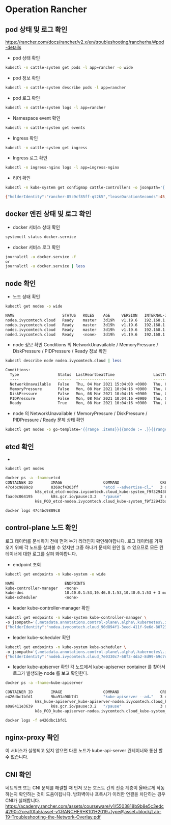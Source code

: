 # Operation Rancher

## pod 상태 및 로그 확인
https://rancher.com/docs/rancher/v2.x/en/troubleshooting/rancherha/#pod-details

- pod 상태 확인
```bash
kubectl -n cattle-system get pods -l app=rancher -o wide
```

- pod 정보 확인
```bash
kubectl -n cattle-system describe pods -l app=rancher
```

- pod 로그 확인
```bash
kubectl -n cattle-system logs -l app=rancher
```

- Namespace event 확인
```bash
kubectl -n cattle-system get events
```

- Ingress 확인
```bash
kubectl -n cattle-system get ingress
```

- Ingress 로그 확인
```bash
kubectl -n ingress-nginx logs -l app=ingress-nginx
```

- 리더 확인
```bash
kubectl -n kube-system get configmap cattle-controllers -o jsonpath='{.metadata.annotations.control-plane\.alpha\.kubernetes\.io/leader}'

{"holderIdentity":"rancher-85c9cf85ff-qt2k5","leaseDurationSeconds":45,"acquireTime":"2021-03-04T06:29:41Z","renewTime":"2021-03-08T00:43:05Z","leaderTransitions":0}
```

## docker 엔진 상태 및 로그 확인
- docker 서비스 상태 확인
```bash
systemctl status docker.service
```

- docker 서비스 로그 확인
```bash
journalctl -u docker.service -f
or
journalctl -u docker.service | less
```

## node 확인
- 노드 상태 확인
```bash
kubectl get nodes -o wide

NAME                     STATUS   ROLES    AGE     VERSION   INTERNAL-IP     EXTERNAL-IP   OS-IMAGE                KERNEL-VERSION                CONTAINER-RUNTIME
nodea.ivycomtech.cloud   Ready    master   3d19h   v1.19.6   192.168.1.161   <none>        CentOS Linux 7 (Core)   3.10.0-1160.15.2.el7.x86_64   docker://20.10.4
nodeb.ivycomtech.cloud   Ready    master   3d19h   v1.19.6   192.168.1.162   <none>        CentOS Linux 7 (Core)   3.10.0-1160.15.2.el7.x86_64   docker://20.10.4
nodec.ivycomtech.cloud   Ready    master   3d19h   v1.19.6   192.168.1.163   <none>        CentOS Linux 7 (Core)   3.10.0-1160.15.2.el7.x86_64   docker://20.10.4
noded.ivycomtech.cloud   Ready    <none>   3d19h   v1.19.6   192.168.1.164   <none>        CentOS Linux 7 (Core)   3.10.0-1160.15.2.el7.x86_64   docker://20.10.4
```

- node 정보 확인
Conditions 의 NetworkUnavailable / MemoryPressure / DiskPressure / PIDPressure / Ready 정보 확인
```bash
kubectl describe node nodea.ivycomtech.cloud | less

Conditions:
  Type                 Status  LastHeartbeatTime                 LastTransitionTime                Reason                       Message
  ----                 ------  -----------------                 ------------------                ------                       -------
  NetworkUnavailable   False   Thu, 04 Mar 2021 15:04:00 +0900   Thu, 04 Mar 2021 15:04:00 +0900   WeaveIsUp                    Weave pod has set this
  MemoryPressure       False   Mon, 08 Mar 2021 10:04:16 +0900   Thu, 04 Mar 2021 14:54:11 +0900   KubeletHasSufficientMemory   kubelet has sufficient memory available
  DiskPressure         False   Mon, 08 Mar 2021 10:04:16 +0900   Thu, 04 Mar 2021 14:54:11 +0900   KubeletHasNoDiskPressure     kubelet has no disk pressure
  PIDPressure          False   Mon, 08 Mar 2021 10:04:16 +0900   Thu, 04 Mar 2021 14:54:11 +0900   KubeletHasSufficientPID      kubelet has sufficient PID available
  Ready                True    Mon, 08 Mar 2021 10:04:16 +0900   Thu, 04 Mar 2021 15:41:57 +0900   KubeletReady                 kubelet is posting ready status
```

- node 의 NetworkUnavailable / MemoryPressure / DiskPressure / PIDPressure / Ready 문제 상태 확인
```bash
kubectl get nodes -o go-template='{{range .items}}{{$node := .}}{{range .status.conditions}}{{if ne .type "Ready"}}{{if eq .status "True"}}{{$node.metadata.name}}{{": "}}{{.type}}{{":"}}{{.status}}{{"\n"}}{{end}}{{else}}{{if ne .status "True"}}{{$node.metadata.name}}{{": "}}{{.type}}{{":"}}{{.status}}{{"\n"}}{{end}}{{end}}{{end}}{{end}}'
```

## etcd 확인
- 
```bash
kubectl get nodes
```
```bash
docker ps -a -fname=etcd
CONTAINER ID        IMAGE                  COMMAND                  CREATED             STATUS              PORTS               NAMES
47c4bc9889c8        0369cf4303ff           "etcd --advertise-cl…"   3 days ago          Up 3 days
             k8s_etcd_etcd-nodea.ivycomtech.cloud_kube-system_f9f32943ba4de64447dda689075f9828_0
faac0c064195        k8s.gcr.io/pause:3.2   "/pause"                 3 days ago          Up 3 days
             k8s_POD_etcd-nodea.ivycomtech.cloud_kube-system_f9f32943ba4de64447dda689075f9828_0
```
```bash
docker logs 47c4bc9889c8
```

## control-plane 노드 확인
로그 데이터를 분석하기 전에 먼저 누가 리더인지 확인해야합니다.
로그 데이터를 가져 오기 위해 각 노드를 살펴볼 수 있지만 그중 하나가 문제의 원인 일 수 있으므로 모든 컨테이너에 대한 로그를 살펴 봐야합니다.

- endpoint 조회
```bash
kubectl get endpoints -n kube-system -o wide

NAME                      ENDPOINTS                                            AGE
kube-controller-manager   <none>                                               3d22h
kube-dns                  10.40.0.1:53,10.46.0.1:53,10.40.0.1:53 + 3 more...   3d22h
kube-scheduler            <none>                                               3d22h
```

- leader kube-controller-manager 확인
```bash
kubectl get endpoints -n kube-system kube-controller-manager \
-o jsonpath='{.metadata.annotations.control-plane\.alpha\.kubernetes\.io/leader}{"\n"}'
{"holderIdentity":"nodea.ivycomtech.cloud_90d894f1-3eed-411f-9e6d-807230a65520","leaseDurationSeconds":15,"acquireTime":"2021-03-04T06:40:35Z","renewTime":"2021-03-08T04:16:21Z","leaderTransitions":3}
```

- leader kube-scheduler 확인
```bash
kubectl get endpoints -n kube-system kube-scheduler \
-o jsonpath='{.metadata.annotations.control-plane\.alpha\.kubernetes\.io/leader}{"\n"}'
{"holderIdentity":"nodeb.ivycomtech.cloud_7e0330c7-68f3-4da2-8d99-69c7dfffb17c","leaseDurationSeconds":15,"acquireTime":"2021-03-04T06:41:09Z","renewTime":"2021-03-08T04:20:57Z","leaderTransitions":3}
```

- leader kube-apiserver 확인
각 노드에서 kube-apiserver container 를 찾아서 로그가 발생되는 node 를 보고 확인한다.
```bash
docker ps -a -fname=kube-apiserver

CONTAINER ID        IMAGE                  COMMAND                  CREATED             STATUS              PORTS               NAMES
e426dbc1bfd1        9ba91a90b7d1           "kube-apiserver --ad…"   3 days ago          Up 3 days
             k8s_kube-apiserver_kube-apiserver-nodea.ivycomtech.cloud_kube-system_74f52c6f3dee0f867726a9f75165f903_0
a0a8411e3639        k8s.gcr.io/pause:3.2   "/pause"                 3 days ago          Up 3 days
             k8s_POD_kube-apiserver-nodea.ivycomtech.cloud_kube-system_74f52c6f3dee0f867726a9f75165f903_0
```
```bash
docker logs -f e426dbc1bfd1
```

## nginx-proxy 확인
이 서비스가 실행되고 있지 않으면 다른 노드가 kube-api-server 컨테이너와 통신 할 수 없습니다.

## CNI 확인
네트워크 또는 CNI 문제를 해결할 때 먼저 모든 호스트 간의 전송 계층이 올바르게 작동하는지 확인하는 것이 도움이됩니다.
방화벽이나 프록시가 이러한 연결을 차단하는 경우 CNI가 실패합니다.
https://academy.rancher.com/assets/courseware/v1/5503818b9b8e5c3edc4290c2ceaf0fa5/asset-v1:RANCHER+K101+2019+type@asset+block/Lab-19-Troubleshooting-the-Network-Overlay.pdf
